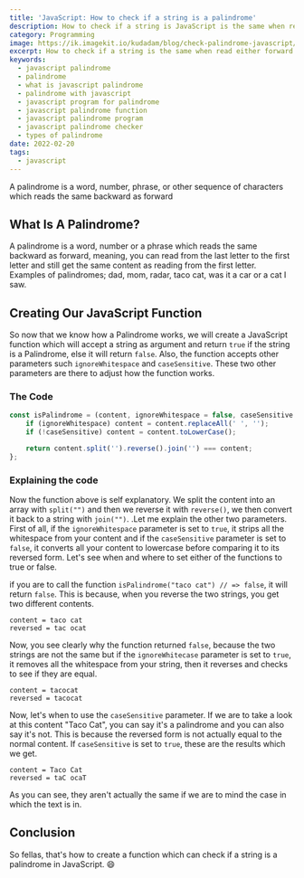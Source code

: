 ```yaml
---
title: 'JavaScript: How to check if a string is a palindrome'
description: How to check if a string is JavaScript is the same when read backwards or forward
category: Programming
image: https://ik.imagekit.io/kudadam/blog/check-palindrome-javascript/hero.jpg
excerpt: How to check if a string is the same when read either forward or backwards
keywords:
  - javascript palindrome
  - palindrome
  - what is javascript palindrome
  - palindrome with javascript
  - javascript program for palindrome
  - javascript palindrome function
  - javascript palindrome program
  - javascript palindrome checker
  - types of palindrome
date: 2022-02-20
tags:
  - javascript
---
```


<p class="intro">
    A palindrome is a word, number, phrase, or other sequence of characters which reads the same backward as forward
</p>

## What Is A Palindrome?

A palindrome is a word, number or a phrase which reads the same backward as forward, meaning, you can read from the last letter to the first letter and still get the same content as reading from the first letter. Examples of palindromes; dad, mom, radar, taco cat, was it a car or a cat I saw.

## Creating Our JavaScript Function

So now that we know how a Palindrome works, we will create a JavaScript function which will accept a string as argument and return `true` if the string is a Palindrome, else it will return `false`.
Also, the function accepts other parameters such `ignoreWhitespace` and `caseSensitive`.
These two other parameters are there to adjust how the function works.

### The Code

```javascript
const isPalindrome = (content, ignoreWhitespace = false, caseSensitive = false) => {
	if (ignoreWhitespace) content = content.replaceAll(' ', '');
	if (!caseSensitive) content = content.toLowerCase();

	return content.split('').reverse().join('') === content;
};
```

### Explaining the code

Now the function above is self explanatory. We split the content into an array with `split("")` and then we reverse it with `reverse()`, we then convert it back to a string with `join("")`. .Let me explain the other two parameters. First of all, if the `ignoreWhitespace` parameter is set to `true`, it strips all the whitespace from your content and if the `caseSensitive` parameter is set to `false`, it converts all your content to lowercase before comparing it to its reversed form. Let's see when and where to set either of the functions to true or false.

if you are to call the function `isPalindrome("taco cat") // => false`, it will return `false`. This is because, when you reverse the two strings, you get two different contents.

```
content = taco cat
reversed = tac ocat
```

Now, you see clearly why the function returned `false`, because the two strings are not the same but if the `ignoreWhitecase` parameter is set to `true`, it removes all the whitespace from your string, then it reverses and checks to see if they are equal.

```
content = tacocat
reversed = tacocat
```

Now, let's when to use the `caseSensitive` parameter. If we are to take a look at this content "Taco Cat", you can say it's a palindrome and you can also say it's not. This is because the reversed form is not actually equal to the normal content. If `caseSensitive` is set to `true`, these are the results which we get.

```
content = Taco Cat
reversed = taC ocaT
```

As you can see, they aren't actually the same if we are to mind the case in which the text is in.

## Conclusion

So fellas, that's how to create a function which can check if a string is a palindrome in JavaScript.
:smile:
